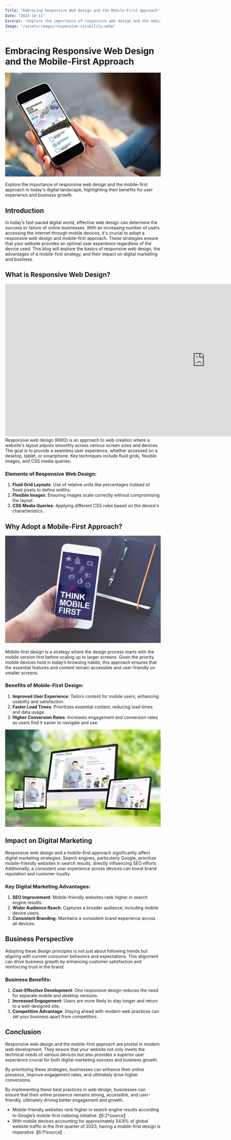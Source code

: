 ```yaml
---
Title: "Embracing Responsive Web Design and the Mobile-First Approach"
Date: "2023-10-11"
Excerpt: "Explore the importance of responsive web design and the mobile-first approach in today's digital landscape, highlighting their benefits for user experience and business growth."
Image: "/assets/images/responsive-visibility.webp"
---
```


# Embracing Responsive Web Design and the Mobile-First Approach

!["A mobile phone showing responsive design."](/assets/images/responsive-visibility.webp)


<p>Explore the importance of responsive web design and the mobile-first approach in today's digital landscape, highlighting their benefits for user experience and business growth.</p>

## Introduction
In today’s fast-paced digital world, effective web design can determine the success or failure of online businesses. With an increasing number of users accessing the internet through mobile devices, it's crucial to adopt a responsive web design and mobile-first approach. These strategies ensure that your website provides an optimal user experience regardless of the device used. This blog will explore the basics of responsive web design, the advantages of a mobile-first strategy, and their impact on digital marketing and business.


## What is Responsive Web Design?

<iframe width="1294" height="493" src="https://www.youtube.com/embed/Ayu1pa2UWj4" title="Short Responsive Design Example" frameborder="0" allow="accelerometer; autoplay; clipboard-write; encrypted-media; gyroscope; picture-in-picture; web-share" referrerpolicy="strict-origin-when-cross-origin" allowfullscreen></iframe>
<br>
Responsive web design (RWD) is an approach to web creation where a website's layout adjusts smoothly across various screen sizes and devices. The goal is to provide a seamless user experience, whether accessed on a desktop, tablet, or smartphone. Key techniques include fluid grids, flexible images, and CSS media queries.

### Elements of Responsive Web Design:
1. **Fluid Grid Layouts**: Use of relative units like percentages instead of fixed pixels to define widths.
2. **Flexible Images**: Ensuring images scale correctly without compromising the layout.
3. **CSS Media Queries**: Applying different CSS rules based on the device's characteristics.

## Why Adopt a Mobile-First Approach?

<div class="article-image-div1">
<img class="article-image1" src="/assets/images/mobile-first.webp" alt="a phone that shows on the screen the words 'Mobile First'">
</div><br>
Mobile-first design is a strategy where the design process starts with the mobile version first before scaling up to larger screens. Given the priority mobile devices hold in today’s browsing habits, this approach ensures that the essential features and content remain accessible and user-friendly on smaller screens.

### Benefits of Mobile-First Design:
1. **Improved User Experience**: Tailors content for mobile users, enhancing usability and satisfaction.
2. **Faster Load Times**: Prioritizes essential content, reducing load times and data usage.
3. **Higher Conversion Rates**: Increases engagement and conversion rates as users find it easier to navigate and use.

!["Computer, two tablets and a phone all showing the same website"](/assets/images/434098722_1102511367632445_4375115299046555709_n.webp)

## Impact on Digital Marketing
Responsive web design and a mobile-first approach significantly affect digital marketing strategies. Search engines, particularly Google, prioritize mobile-friendly websites in search results, directly influencing SEO efforts . Additionally, a consistent user experience across devices can boost brand reputation and customer loyalty.

### Key Digital Marketing Advantages:
1. **SEO Improvement**: Mobile-friendly websites rank higher in search engine results.
2. **Wider Audience Reach**: Captures a broader audience, including mobile device users.
3. **Consistent Branding**: Maintains a consistent brand experience across all devices.

## Business Perspective
Adopting these design principles is not just about following trends but aligning with current consumer behaviors and expectations. This alignment can drive business growth by enhancing customer satisfaction and reinforcing trust in the brand.

### Business Benefits:
1. **Cost-Effective Development**: One responsive design reduces the need for separate mobile and desktop versions.
2. **Increased Engagement**: Users are more likely to stay longer and return to a well-designed site.
3. **Competitive Advantage**: Staying ahead with modern web practices can set your business apart from competitors.


## Conclusion
Responsive web design and the mobile-first approach are pivotal in modern web development. They ensure that your website not only meets the technical needs of various devices but also provides a superior user experience crucial for both digital marketing success and business growth.

By prioritizing these strategies, businesses can enhance their online presence, improve engagement rates, and ultimately drive higher conversions.

By implementing these best practices in web design, businesses can ensure that their online presence remains strong, accessible, and user-friendly, ultimately driving better engagement and growth.

- Mobile-friendly websites rank higher in search engine results according to Google’s mobile-first indexing initiative【6:2†source】.
- With mobile devices accounting for approximately 54.8% of global website traffic in the first quarter of 2023, having a mobile-first design is imperative【6:1†source】.
